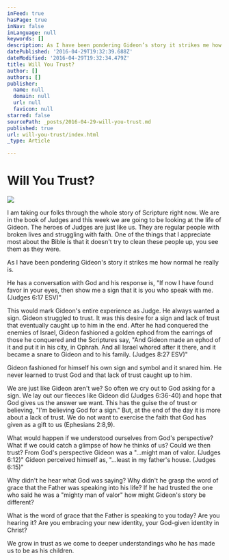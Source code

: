 ```yaml
---
inFeed: true
hasPage: true
inNav: false
inLanguage: null
keywords: []
description: As I have been pondering Gideon’s story it strikes me how normal he really is.
datePublished: '2016-04-29T19:32:39.688Z'
dateModified: '2016-04-29T19:32:34.479Z'
title: Will You Trust?
author: []
authors: []
publisher:
  name: null
  domain: null
  url: null
  favicon: null
starred: false
sourcePath: _posts/2016-04-29-will-you-trust.md
published: true
url: will-you-trust/index.html
_type: Article

---
```

# Will You Trust?
![](https://the-grid-user-content.s3-us-west-2.amazonaws.com/a43ac271-74d9-4abe-8565-72a5e8e92db3.jpg)

I am taking our folks through the whole story of Scripture right now. We are in the book of Judges and this week we are going to be looking at the life of Gideon. The heroes of Judges are just like us. They are regular people with broken lives and struggling with faith. One of the things that I appreciate most about the Bible is that it doesn't try to clean these people up, you see them as they were.

As I have been pondering Gideon's story it strikes me how normal he really is.

He has a conversation with God and his response is, "If now I have found favor in your eyes, then show me a sign that it is you who speak with me. (Judges 6:17 ESV)"

This would mark Gideon's entire experience as Judge. He always wanted a sign. Gideon struggled to trust. It was this desire for a sign and lack of trust that eventually caught up to him in the end. After he had conquered the enemies of Israel, Gideon fashioned a golden ephod from the earrings of those he conquered and the Scriptures say, "And Gideon made an ephod of it and put it in his city, in Ophrah. And all Israel whored after it there, and it became a snare to Gideon and to his family. (Judges 8:27 ESV)"

Gideon fashioned for himself his own sign and symbol and it snared him. He never learned to trust God and that lack of trust caught up to him.

We are just like Gideon aren't we? So often we cry out to God asking for a sign. We lay out our fleeces like Gideon did (Judges 6:36-40) and hope that God gives us the answer we want. This has the guise the of trust or believing, "I'm believing God for a sign." But, at the end of the day it is more about a lack of trust. We do not want to exercise the faith that God has given as a gift to us (Ephesians 2:8,9).

What would happen if we understood ourselves from God's perspective? What if we could catch a glimpse of how he thinks of us? Could we then trust? From God's perspective Gideon was a "...might man of valor. (Judges 6:12)" Gideon perceived himself as, "...least in my father's house. (Judges 6:15)"

Why didn't he hear what God was saying? Why didn't he grasp the word of grace that the Father was speaking into his life? If he had trusted the one who said he was a "mighty man of valor" how might Gideon's story be different?

What is the word of grace that the Father is speaking to you today? Are you hearing it? Are you embracing your new identity, your God-given identity in Christ?

We grow in trust as we come to deeper understandings who he has made us to be as his children.